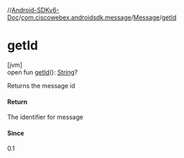 //[Android-SDKv6-Doc](../../../index.md)/[com.ciscowebex.androidsdk.message](../index.md)/[Message](index.md)/[getId](get-id.md)

# getId

[jvm]\
open fun [getId](get-id.md)(): [String](https://kotlinlang.org/api/latest/jvm/stdlib/kotlin/-string/index.html)?

Returns the message id

#### Return

The identifier for message

#### Since

0.1
